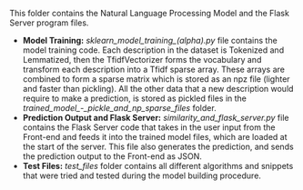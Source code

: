 This folder contains the Natural Language Processing Model and the Flask Server program files.

- **Model Training:** *sklearn_model_training_(alpha).py* file contains the model training code. Each description in the dataset is Tokenized and Lemmatized, then the TfidfVectorizer forms the vocabulary and transform each description into a Tfidf sparse array. These arrays are combined to form a sparse matrix which is stored as an npz file (lighter and faster than pickling). All the other data that a new description would require to make a prediction, is stored as pickled files in the *trained_model_-_pickle_and_np_sparse_files* folder.
- **Prediction Output and Flask Server:** *similarity_and_flask_server.py* file contains the Flask Server code that takes in the user input from the Front-end and feeds it into the trained model files, which are loaded at the start of the server. This file also generates the prediction, and sends the prediction output to the Front-end as JSON. 
- **Test Files:** *test_files* folder contains all different algorithms and snippets that were tried and tested during the model building procedure.
